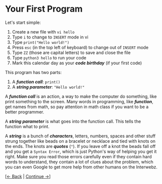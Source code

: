 # Your First Program

Let's start simple:

1. Create a new file with `vi hello`
2. Type `i` to change to `INSERT` mode in vi
3. Type `print("Hello world!")`
4. Press `esc` (in the top left of keyboard) to change out of `INSERT` mode
5. Type `ZZ` (those are capital letters) to save and close the file
6. Type `python3 hello` to run your code
7. Mark this calendar day as your ***code birthday*** (if your first code)

This program has two parts: 

1. A ***function call***: `print()`
2. A ***string parameter***: `"Hello world!"`

A ***function call*** is an action, a way to make the computer do something,
like print something to the screen. Many words in programming, like
***function***, get names from math, so pay attention in math class if you
want to be a better programmer.

A ***string parameter*** is what goes into the function call. This tells the
function what to print.

A ***string*** is a bunch of ***characters***, letters, numbers, spaces and other
stuff strung together like beads on a bracelet or necklace and tied with
knots on the ends. The knots are ***quotes*** (`"`). If you leave off a knot
the beads fall off and you get a `Syntax Error`, which is just Python's
way of helping you get it right. Make sure you read those errors carefully
even if they contain hard words to understand, they contain a lot of clues
about the problem, which you can even Google to get more help from other
humans on the Interwebz.

[[&larr; Back](../01) | [Continue &rarr;](../02)]
